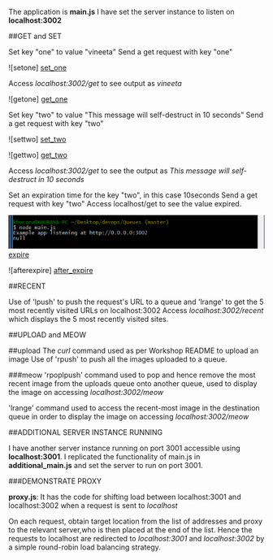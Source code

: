 The application is **main.js** I have set the server instance to listen on **localhost:3002**

##GET and SET

Set key "one" to value "vineeta"
Send a get request with key "one"

![setone] [set_one]

Access *localhost:3002/get* to see output as *vineeta*

![getone] [get_one]

Set key "two" to value "This message will self-destruct in 10 seconds"
Send a get request with key "two"

![settwo] [set_two]

![gettwo] [get_two]

Access *localhost:3002/get* to see the output as *This message will self-destruct in 10 seconds*

Set an expiration time for the key "two", in this case 10seconds
Send a get request with key "two"
Access localhost/get to see the value expired.

![expire] [expire]

![afterexpire] [after_expire]

##RECENT

Use of 'lpush' to push the request's URL to a queue and 'lrange' to get the 5 most recently visited URLs on localhost:3002
Access *localhost:3002/recent* which displays the 5 most recently visited sites.

##UPLOAD and MEOW

##upload
The *curl* command used as per Workshop README to upload an image
Use of 'rpush' to push all the images uploaded to a queue. 

###meow
'rpoplpush' command used to pop and hence remove the most recent image from the uploads queue onto another queue, used to display the image on accessing *localhost:3002/meow*

'lrange' command used to access the recent-most image in the destination queue in order to display the image on accessing *localhost:3002/meow*

##ADDITIONAL SERVER INSTANCE RUNNING

I have another server instance running on port 3001 accessible using **localhost:3001**. 
I replicated the functionality of main.js in **additional_main.js** and set the server to run on port 3001.

###DEMONSTRATE PROXY

**proxy.js**: It has the code for shifting load between localhost:3001 and localhost:3002 when a request is sent to *localhost*

On each request, obtain target location from the list of addresses and proxy to the relevant server,who is then placed at the end of the list.
Hence the requests to localhost are redirected to *localhost:3001* and *localhost:3002* by a simple round-robin load balancing strategy.



[set_one]: /images/get_one.PNG
[get_one]: /images/one_vineeta.PNG
[expire]: /images/expire.PNG
[after_expire]: /images/get_after_expire.PNG
[set_two]: /images/set_two.PNG
[get_two]: /images/get_two.PNG
[recent]: /images/recent.PNG
[curl]: /images/curl.PNG
[meow]: /images/meow.PNG
[meow2]: /images/meow2.PNG
[additional]: /images/additionalinstance.PNG
[3001]: /images/3001.PNG
[proxy]: /images/proxy.PNG
[proxy2]: /images/proxy_console.PNG
